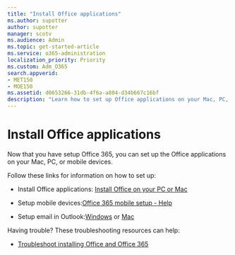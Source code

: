 ```yaml
---
title: "Install Office applications"
ms.author: supotter
author: supotter
manager: scotv
ms.audience: Admin
ms.topic: get-started-article
ms.service: o365-administration
localization_priority: Priority
ms.custom: Adm_O365
search.appverid:
- MET150
- MOE150
ms.assetid: d0653266-31db-4f6a-a804-d34b667c16bf
description: "Learn how to set up Office applications on your Mac, PC, or mobile devices. "
---
```


# Install Office applications

Now that you have setup Office 365, you can set up the Office applications on your Mac, PC, or mobile devices.
  
Follow these links for information on how to set up: 
  
- Install Office applications: [Install Office on your PC or Mac](https://support.office.com/article/4414eaaf-0478-48be-9c42-23adc4716658.aspx)
    
- Setup mobile devices:[Office 365 mobile setup - Help](https://support.office.com/article/7dabb6cb-0046-40b6-81fe-767e0b1f014f.aspx)
    
- Setup email in Outlook:[Windows](https://support.office.com/article/6e27792a-9267-4aa4-8bb6-c84ef146101b.aspx) or [Mac](https://support.office.com/article/6e27792a-9267-4aa4-8bb6-c84ef146101b.aspx#PickTab=Outlook_for_Mac)
    
Having trouble? These troubleshooting resources can help: 
  
- [Troubleshoot installing Office and Office 365](https://support.office.com/article/35ff2def-e0b2-4dac-9784-4cf212c1f6c2.aspx)
    

